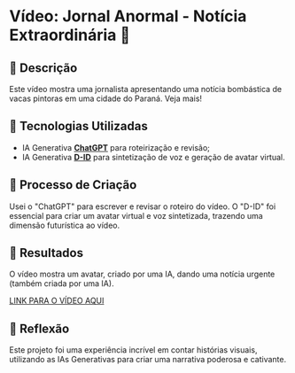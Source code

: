 # Vídeo: Jornal Anormal - Notícia Extraordinária 🎥

## 📒 Descrição
Este vídeo mostra uma jornalista apresentando uma notícia bombástica de vacas pintoras em uma cidade do Paraná. Veja mais!

## 🤖 Tecnologias Utilizadas
- IA Generativa **[ChatGPT](https://chat.openai.com)** para roteirização e revisão;
- IA Generativa **[D-ID](https://www.d-id.com)** para sintetização de voz e geração de avatar virtual.

## 🧐 Processo de Criação
Usei o "ChatGPT" para escrever e revisar o roteiro do vídeo.
O "D-ID" foi essencial para criar um avatar virtual e voz sintetizada, trazendo uma dimensão futurística ao vídeo. 

## 🚀 Resultados
O vídeo mostra um avatar, criado por uma IA, dando uma notícia urgente (também criada por uma IA).

[LINK PARA O VÍDEO AQUI]()

## 💭 Reflexão
Este projeto foi uma experiência incrível em contar histórias visuais, utilizando as IAs Generativas para criar uma narrativa poderosa e cativante.
